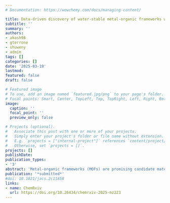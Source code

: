 ```yaml
---
# Documentation: https://wowchemy.com/docs/managing-content/

title: Data-driven discovery of water-stable metal-organic frameworks with high water uptake capacity
subtitle: ''
summary: ''
authors:
- akash98
- gterrone
- shuweny
- admin
tags: []
categories: []
date: '2025-03-19'
lastmod: 
featured: false
draft: false

# Featured image
# To use, add an image named `featured.jpg/png` to your page's folder.
# Focal points: Smart, Center, TopLeft, Top, TopRight, Left, Right, BottomLeft, Bottom, BottomRight.
image:
  caption: ''
  focal_point: ''
  preview_only: false

# Projects (optional).
#   Associate this post with one or more of your projects.
#   Simply enter your project's folder or file name without extension.
#   E.g. `projects = ["internal-project"]` references `content/project/deep-learning/index.md`.
#   Otherwise, set `projects = []`.
projects: []
publishDate: 
publication_types:
- '3'
abstract: 'Metal-organic frameworks (MOFs) are promising candidate materials for applications that would benefit from precise chemical patterning, such as desalination and atmospheric water harvesting, but many MOFs suffer from poor stability in water. In addition to water stability, high water uptake capacity in ambient conditions is expected to be necessary for water-related practical applications of MOFs, motivating large-scale search that can only be achieved computationally. Here, we take a combined machine learning and high-throughput screening approach to identifying water-stable MOFs with high water uptake capacities. Starting from a subset of previously curated MOFs with experimentally known exceptionally high stability in water, we explore the effect of linker functionalization with twelve diverse hydrophilic functional groups expected to further tune water uptake. For these 736 MOFs, we use grand canonical Monte Carlo (GCMC) simulations to compute their water uptake capacity. We observe strong positive correlations between MOF pore features (e.g., the largest cavity diameter and volumetric pore volume) and water uptake capacity, although we notice breakdowns of such correlations in MOFs with extremely hydrophobic linkers that repel water molecules despite having large pores. Finally, we develop machine learning models to screen new MOFs simultaneously for water stability and water uptake capacity. From a pool of hypothetical and experimental MOFs, we identify 74 promising materials within the domain of applicability of the machine learning models that are predicted to be both water-stable and have high water uptake.'
publication: '*submitted*'
#doi: 10.1021/jacs.2c11858
links:
- name: ChemRxiv
  url: https://doi.org/10.26434/chemrxiv-2025-mz223
---
```

